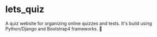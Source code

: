# lets_quiz
A quiz website for organizing online quizzes and tests. It's build using Python/Django and Bootstrap4 frameworks. 🤖
